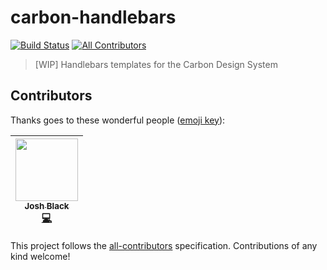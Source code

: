 # carbon-handlebars

[![Build Status](https://travis-ci.org/carbon-design-system/carbon-handlebars.svg?branch=master)](https://travis-ci.org/carbon-design-system/carbon-handlebars)
[![All Contributors](https://img.shields.io/badge/all_contributors-1-orange.svg?style=flat-square)](#contributors)

> [WIP] Handlebars templates for the Carbon Design System

## Contributors

Thanks goes to these wonderful people ([emoji key](https://github.com/kentcdodds/all-contributors#emoji-key)):

<!-- ALL-CONTRIBUTORS-LIST:START - Do not remove or modify this section -->

<!-- prettier-ignore -->
| [<img src="https://avatars1.githubusercontent.com/u/3901764?v=4" width="100px;"/><br /><sub><b>Josh Black</b></sub>](https://github.com/joshblack)<br />[💻](https://github.com/carbon-design-system/carbon-angular/commits?author=joshblack "Code") |
| :---: |

<!-- ALL-CONTRIBUTORS-LIST:END -->

This project follows the [all-contributors](https://github.com/kentcdodds/all-contributors) specification. Contributions of any kind welcome!
